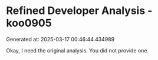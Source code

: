 # Refined Developer Analysis - koo0905
Generated at: 2025-03-17 00:46:44.434989

Okay, I need the original analysis. You did not provide one.
